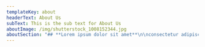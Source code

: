 ```yaml
---
templateKey: about
headerText: About Us
subText: This is the sub text for About Us
aboutImage: /img/shutterstock_1008152344.jpg
aboutSection: "## **Lorem ipsum dolor sit amet**\n\nconsectetur adipiscing elit, sed do eiusmod tempor incididunt ut labore et dolore magna aliqua. Sit amet nisl purus in. Consectetur adipiscing elit duis tristique sollicitudin nibh sit amet. Euismod in pellentesque massa placerat duis. Feugiat vivamus at augue eget arcu. Varius morbi enim nunc faucibus a. Sagittis aliquam malesuada bibendum arcu vitae elementum curabitur vitae nunc. Dolor morbi non arcu risus. Sed elementum tempus egestas sed sed. Eros donec ac odio tempor. Sollicitudin aliquam ultrices sagittis orci a scelerisque purus semper eget. Sit amet nulla facilisi morbi tempus iaculis urna. Viverra nibh cras pulvinar mattis nunc. Quam adipiscing vitae proin sagittis nisl rhoncus. Et egestas quis ipsum suspendisse ultrices gravida dictum.\r\n\n\r\n\n## **Dictum at tempor commodo**\n\nullamcorper a lacus vestibulum sed. Auctor urna nunc id cursus metus. Mi bibendum neque egestas congue quisque egestas diam. Volutpat odio facilisis mauris sit. Sollicitudin ac orci phasellus egestas tellus rutrum tellus pellentesque eu. Venenatis a condimentum vitae sapien pellentesque habitant morbi tristique. Duis convallis convallis tellus id. Quis hendrerit dolor magna eget est lorem ipsum. At consectetur lorem donec massa. Malesuada nunc vel risus commodo viverra maecenas. In massa tempor nec feugiat nisl pretium. Enim lobortis scelerisque fermentum dui faucibus. Sit amet volutpat consequat mauris nunc.\r\n\n\r\n\n## **Risus quis varius quam quisque id diam.**\n\nAliquet lectus proin nibh nisl condimentum id. Eget egestas purus viverra accumsan in nisl nisi scelerisque. Aliquam vestibulum morbi blandit cursus risus at. Vel quam elementum pulvinar etiam non quam lacus suspendisse faucibus. Amet nulla facilisi morbi tempus iaculis urna id volutpat. Et egestas quis ipsum suspendisse ultrices. Mus mauris vitae ultricies leo integer malesuada. Et tortor consequat id porta nibh venenatis cras. Odio euismod lacinia at quis risus sed vulputate. Massa ultricies mi quis hendrerit dolor magna. Nec nam aliquam sem et tortor consequat. Nisi est sit amet facilisis magna etiam tempor orci eu. In hac habitasse platea dictumst quisque sagittis purus sit amet. Fringilla ut morbi tincidunt augue interdum velit euismod.\r\n\n\r\n\n## **Sapien faucibus et molestie ac.**\n\nAc turpis egestas integer eget. Aliquam eleifend mi in nulla posuere. Eu ultrices vitae auctor eu augue ut lectus arcu bibendum. Nisl pretium fusce id velit ut tortor pretium. Vitae suscipit tellus mauris a diam. Amet consectetur adipiscing elit duis tristique sollicitudin nibh sit. Eu augue ut lectus arcu. Ornare quam viverra orci sagittis eu volutpat. Dignissim diam quis enim lobortis scelerisque fermentum dui faucibus. Non tellus orci ac auctor augue. Vitae et leo duis ut diam."
---
```


